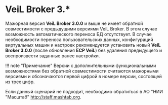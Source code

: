 # VeiL Broker 3.*

Мажорная версия **VeiL Broker 3.0.0** и выше не имеет обратной совместимости с предыдущими версиями VeiL Broker. В этом случае возможность автоматического переноса БД отсутствует. В случае необходимости переноса пользовательских данных, конфигураций виртуальных машин и настроек рекомендуется установить новый  **VeiL Broker 3.0.0** (после обновления **ECP VeiL**) без удаления предыдущего и воспроизвести заданные ранее настройки.

!!! note "Примечание"
    Версии с дополнительными функциональными возможностями без обратной совместимости считаются мажорными версиями и обозначаются первой цифрой в номере версии, состоящей из трех цифр.

Если данный сценарий не подходит, необходимо обратиться в АО "НИИ "Масштаб" http://staff.mashtab.org.
